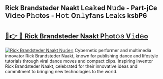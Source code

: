 ## Rick Brandsteder Naakt L𝚎a𝚔ed N𝚞𝚍e - Part-jCe Vi𝚍𝚎o P𝚑𝚘tos - H𝚘𝚝 O𝚗𝚕yf𝚊ns L𝚎a𝚔s ksbP6

# <h2><a href="http://kf1wc0.oniu.top/?m=Rick+Brandsteder+Naakt">🔗👉 🔴 Rick Brandsteder Naakt P𝚑ot𝚘𝚜 V𝚒d𝚎o</a></h2>

[![Rick Brandsteder Naakt Nu𝚍e𝚜](https://i.imgur.com/0qMVB7G.gif)](http://kf1wc0.oniu.top/?m=Rick+Brandsteder+Naakt)
Cybernetic performer and multimedia innovator Rick Brandsteder Naakt, known for publishing dance and lifestyle tutorials through viral dance moves and compact clips. Inspiring inventor Rick Brandsteder Naakt, celebrated for their innovative ideas and commitment to bringing new technologies to the world.  
